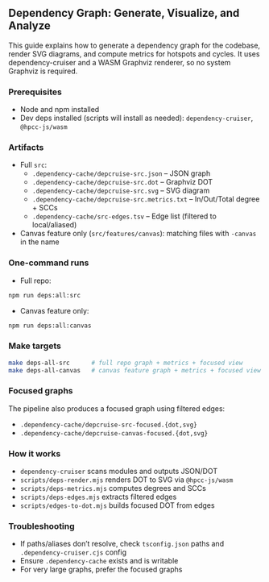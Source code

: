 ## Dependency Graph: Generate, Visualize, and Analyze

This guide explains how to generate a dependency graph for the codebase, render SVG diagrams, and compute metrics for hotspots and cycles. It uses dependency-cruiser and a WASM Graphviz renderer, so no system Graphviz is required.

### Prerequisites
- Node and npm installed
- Dev deps installed (scripts will install as needed): `dependency-cruiser`, `@hpcc-js/wasm`

### Artifacts
- Full `src`:
  - `.dependency-cache/depcruise-src.json` – JSON graph
  - `.dependency-cache/depcruise-src.dot` – Graphviz DOT
  - `.dependency-cache/depcruise-src.svg` – SVG diagram
  - `.dependency-cache/depcruise-src.metrics.txt` – In/Out/Total degree + SCCs
  - `.dependency-cache/src-edges.tsv` – Edge list (filtered to local/aliased)
- Canvas feature only (`src/features/canvas`): matching files with `-canvas` in the name

### One-command runs
- Full repo:
```bash
npm run deps:all:src
```
- Canvas feature only:
```bash
npm run deps:all:canvas
```

### Make targets
```bash
make deps-all-src      # full repo graph + metrics + focused view
make deps-all-canvas   # canvas feature graph + metrics + focused view
```

### Focused graphs
The pipeline also produces a focused graph using filtered edges:
- `.dependency-cache/depcruise-src-focused.{dot,svg}`
- `.dependency-cache/depcruise-canvas-focused.{dot,svg}`

### How it works
- `dependency-cruiser` scans modules and outputs JSON/DOT
- `scripts/deps-render.mjs` renders DOT to SVG via `@hpcc-js/wasm`
- `scripts/deps-metrics.mjs` computes degrees and SCCs
- `scripts/deps-edges.mjs` extracts filtered edges
- `scripts/edges-to-dot.mjs` builds focused DOT from edges

### Troubleshooting
- If paths/aliases don’t resolve, check `tsconfig.json` paths and `.dependency-cruiser.cjs` config
- Ensure `.dependency-cache` exists and is writable
- For very large graphs, prefer the focused graphs


